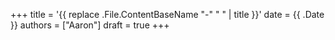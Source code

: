 +++
title = '{{ replace .File.ContentBaseName "-" " " | title }}'
date = {{ .Date }}
authors = ["Aaron"]
draft = true
+++
